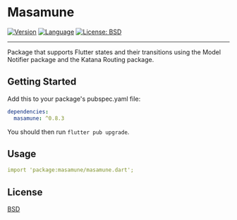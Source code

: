 # Masamune

[![Version](https://img.shields.io/badge/version-0.8.3-blue.svg)](https://mathru.net)
[![Language](https://img.shields.io/badge/language-dart-blue.svg)](https://dart.dev/)
[![License: BSD](https://img.shields.io/badge/license-BSD-purple.svg)](https://opensource.org/licenses/BSD-3-Clause)

---------------------------------------

Package that supports Flutter states and their transitions using the Model Notifier package and the Katana Routing package.

## Getting Started

Add this to your package's pubspec.yaml file:
```yaml
dependencies:
  masamune: ^0.8.3
```
You should then run `flutter pub upgrade`.

## Usage

```yaml
import 'package:masamune/masamune.dart';
```

## License

[BSD](LICENSE)